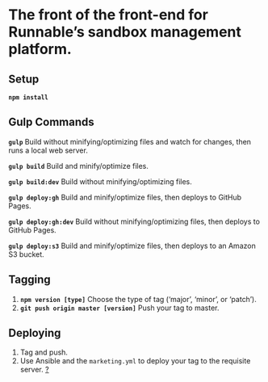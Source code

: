 # The front of the front-end for Runnable’s sandbox management platform.

## Setup
**`npm install`**

## Gulp Commands
**`gulp`** Build without minifying/optimizing files and watch for changes, then runs a local web server.

**`gulp build`** Build and minify/optimize files.

**`gulp build:dev`** Build without minifying/optimizing files.

**`gulp deploy:gh`** Build and minify/optimize files, then deploys to GitHub Pages.

**`gulp deploy:gh:dev`** Build without minifying/optimizing files, then deploys to GitHub Pages.

**`gulp deploy:s3`** Build and minify/optimize files, then deploys to an Amazon S3 bucket.

## Tagging
1. **`npm version [type]`** Choose the type of tag (‘major’, ‘minor’, or ‘patch’).
2. **`git push origin master [version]`** Push your tag to master.

## Deploying
1. Tag and push.
2. Use Ansible and the `marketing.yml` to deploy your tag to the requisite server. [?](https://github.com/CodeNow/devops-scripts#how-to-deploy-at-runnable)
